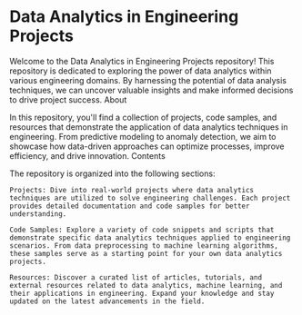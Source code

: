 # Data Analytics in Engineering Projects

Welcome to the Data Analytics in Engineering Projects repository! This repository is dedicated to exploring the power of data analytics within various engineering domains. By harnessing the potential of data analysis techniques, we can uncover valuable insights and make informed decisions to drive project success.
About

In this repository, you'll find a collection of projects, code samples, and resources that demonstrate the application of data analytics techniques in engineering. From predictive modeling to anomaly detection, we aim to showcase how data-driven approaches can optimize processes, improve efficiency, and drive innovation.
Contents

The repository is organized into the following sections:

    Projects: Dive into real-world projects where data analytics techniques are utilized to solve engineering challenges. Each project provides detailed documentation and code samples for better understanding.

    Code Samples: Explore a variety of code snippets and scripts that demonstrate specific data analytics techniques applied to engineering scenarios. From data preprocessing to machine learning algorithms, these samples serve as a starting point for your own data analytics projects.

    Resources: Discover a curated list of articles, tutorials, and external resources related to data analytics, machine learning, and their applications in engineering. Expand your knowledge and stay updated on the latest advancements in the field.
